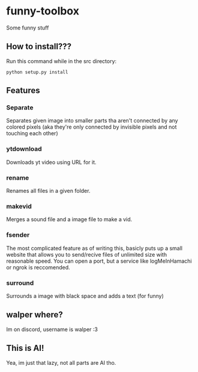 # funny-toolbox
Some funny stuff

## How to install???
Run this command while in the src directory:
```
python setup.py install
```

## Features

### Separate
Separates given image into smaller parts tha aren't connected by any colored pixels (aka they're only connected by invisible pixels and not touching each other)

### ytdownload
Downloads yt video using URL for it.

### rename
Renames all files in a given folder.

### makevid
Merges a sound file and a image file to make a vid.

### fsender
The most complicated feature as of writing this, basicly puts up a small website that allows you to send/recive files of unlimited size with reasonable speed. You can open a port, but a service like logMeInHamachi or ngrok is reccomended.

### surround
Surrounds a image with black space and adds a text (for funny)

## walper where?
Im on discord, username is walper :3

## This is AI!
Yea, im just that lazy, not all parts are AI tho.
